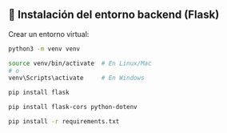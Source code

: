 ## 🔧 Instalación del entorno backend (Flask)

Crear un entorno virtual:

```bash
python3 -m venv venv

source venv/bin/activate  # En Linux/Mac
# o
venv\Scripts\activate     # En Windows

pip install flask

pip install flask-cors python-dotenv

pip install -r requirements.txt
